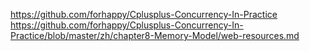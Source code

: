 https://github.com/forhappy/Cplusplus-Concurrency-In-Practice
https://github.com/forhappy/Cplusplus-Concurrency-In-Practice/blob/master/zh/chapter8-Memory-Model/web-resources.md